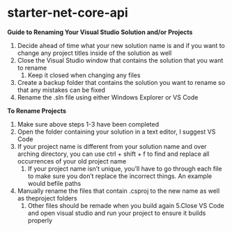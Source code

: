 # starter-net-core-api
**Guide to Renaming Your Visual Studio Solution and/or Projects**

1. Decide ahead of time what your new solution name is and if you want to change any project titles inside of the solution as well
2. Close the Visual Studio window that contains the solution that you want to rename
   1. Keep it closed when changing any files
3. Create a backup folder that contains the solution you want to rename so that any mistakes can be fixed
4. Rename the .sln file using either Windows Explorer or VS Code


**To Rename Projects**

1. Make sure above steps 1-3 have been completed
2. Open the folder containing your solution in a text editor, I suggest VS Code
3. If your project name is different from your solution name and over arching directory, you can use ctrl + shift + f to find and replace all occurrences of your old project name 
   1. If your project name isn’t unique, you’ll have to go through each file to make sure you don’t replace the incorrect things. An example would befile paths
4. Manually rename the files that contain .csproj to the new name as well as theproject folders
   1. Other files should be remade when you build again
5.Close VS Code and open visual studio and run your project to ensure it builds properly
